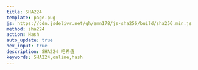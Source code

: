 ```yaml
---
title: SHA224
template: page.pug
js: https://cdn.jsdelivr.net/gh/emn178/js-sha256/build/sha256.min.js
method: sha224
action: Hash
auto_update: true
hex_input: true
description: SHA224 哈希值
keywords: SHA224,online,hash
---
```


